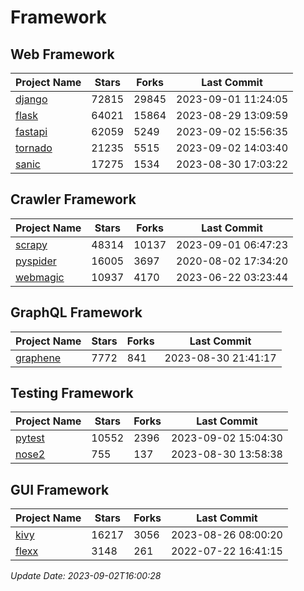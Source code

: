 # Framework

## Web Framework
| Project Name | Stars | Forks | Last Commit |
| ------------ | ----- | ----- | ----------- |
| [django](https://github.com/django/django) | 72815 | 29845 | 2023-09-01 11:24:05 |
| [flask](https://github.com/pallets/flask) | 64021 | 15864 | 2023-08-29 13:09:59 |
| [fastapi](https://github.com/tiangolo/fastapi) | 62059 | 5249 | 2023-09-02 15:56:35 |
| [tornado](https://github.com/tornadoweb/tornado) | 21235 | 5515 | 2023-09-02 14:03:40 |
| [sanic](https://github.com/sanic-org/sanic) | 17275 | 1534 | 2023-08-30 17:03:22 |

## Crawler Framework
| Project Name | Stars | Forks | Last Commit |
| ------------ | ----- | ----- | ----------- |
| [scrapy](https://github.com/scrapy/scrapy) | 48314 | 10137 | 2023-09-01 06:47:23 |
| [pyspider](https://github.com/binux/pyspider) | 16005 | 3697 | 2020-08-02 17:34:20 |
| [webmagic](https://github.com/code4craft/webmagic) | 10937 | 4170 | 2023-06-22 03:23:44 |

## GraphQL Framework
| Project Name | Stars | Forks | Last Commit |
| ------------ | ----- | ----- | ----------- |
| [graphene](https://github.com/graphql-python/graphene) | 7772 | 841 | 2023-08-30 21:41:17 |

## Testing Framework
| Project Name | Stars | Forks | Last Commit |
| ------------ | ----- | ----- | ----------- |
| [pytest](https://github.com/pytest-dev/pytest) | 10552 | 2396 | 2023-09-02 15:04:30 |
| [nose2](https://github.com/nose-devs/nose2) | 755 | 137 | 2023-08-30 13:58:38 |

## GUI Framework
| Project Name | Stars | Forks | Last Commit |
| ------------ | ----- | ----- | ----------- |
| [kivy](https://github.com/kivy/kivy) | 16217 | 3056 | 2023-08-26 08:00:20 |
| [flexx](https://github.com/flexxui/flexx) | 3148 | 261 | 2022-07-22 16:41:15 |

*Update Date: 2023-09-02T16:00:28*
